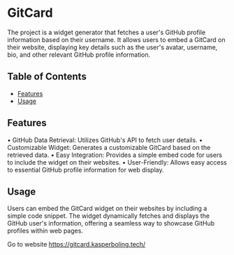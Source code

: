 # GitCard

The project is a widget generator that fetches a user's GitHub profile information based on their username. It allows users to embed a GitCard on their website, displaying key details such as the user's avatar, username, bio, and other relevant GitHub profile information.

## Table of Contents

- [Features](#features)
- [Usage](#usage)

## Features

• GitHub Data Retrieval: Utilizes GitHub's API to fetch user details.
• Customizable Widget: Generates a customizable GitCard based on the retrieved data.
• Easy Integration: Provides a simple embed code for users to include the widget on their websites.
• User-Friendly: Allows easy access to essential GitHub profile information for web display.

## Usage

Users can embed the GitCard widget on their websites by including a simple code snippet. The widget dynamically fetches and displays the GitHub user's information, offering a seamless way to showcase GitHub profiles within web pages.

Go to website https://gitcard.kasperboling.tech/
